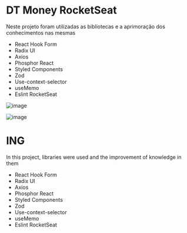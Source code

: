 <h1>DT Money RocketSeat</h1>

<p>Neste projeto foram utilizadas as bibliotecas e a aprimoração dos conhecimentos nas mesmas</p>

<ul>
  <li>React Hook Form</li>
  <li>Radix UI</li>
  <li>Axios</li>
  <li>Phosphor React</li>
  <li>Styled Components</li>
  <li>Zod</li>
  <li>Use-context-selector</li>
  <li>useMemo</li>
  <li>Eslint RocketSeat</li>
</ul>

![image](https://github.com/user-attachments/assets/ee345a87-222a-4073-8757-5047655aa034)


![image](https://github.com/user-attachments/assets/5d954279-2613-416d-b69b-0e30bea15074)


<h1>ING</h1>


<p>In this project, libraries were used and the improvement of knowledge in them</p>

<ul>
  <li>React Hook Form</li>
  <li>Radix UI</li>
  <li>Axios</li>
  <li>Phosphor React</li>
  <li>Styled Components</li>
  <li>Zod</li>
  <li>Use-context-selector</li>
  <li>useMemo</li>
  <li>Eslint RocketSeat</li>
</ul>
